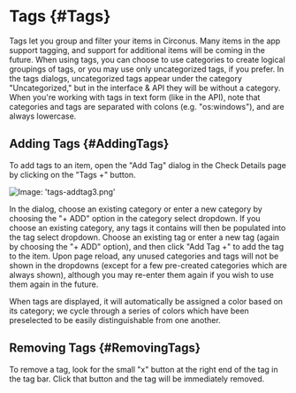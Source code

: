 # Tags {#Tags}
Tags let you group and filter your items in Circonus. Many items in the app support tagging, and support for additional items will be coming in the future. When using tags, you can choose to use categories to create logical groupings of tags, or you may use only uncategorized tags, if you prefer. In the tags dialogs, uncategorized tags appear under the category "Uncategorized," but in the interface & API they will be without a category. When you're working with tags in text form (like in the API), note that categories and tags are separated with colons (e.g. "os:windows"), and are always lowercase. 


## Adding Tags {#AddingTags}
To add tags to an item, open the "Add Tag" dialog in the Check Details page by clicking on the "Tags +" button.

![Image: 'tags-addtag3.png'](/assets/tags-addtag3.png?raw=true)

In the dialog, choose an existing category or enter a new category by choosing the "+ ADD" option in the category select dropdown. If you choose an existing category, any tags it contains will then be populated into the tag select dropdown. Choose an existing tag or enter a new tag (again by choosing the "+ ADD" option), and then click "Add Tag +" to add the tag to the item. Upon page reload, any unused categories and tags will not be shown in the dropdowns (except for a few pre-created categories which are always shown), although you may re-enter them again if you wish to use them again in the future.

When tags are displayed, it will automatically be assigned a color based on its category; we cycle through a series of colors which have been preselected to be easily distinguishable from one another.


## Removing Tags {#RemovingTags}
To remove a tag, look for the small "x" button at the right end of the tag in the tag bar. Click that button and the tag will be immediately removed.

